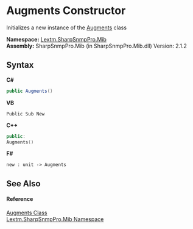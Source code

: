 # Augments Constructor 
 

Initializes a new instance of the <a href="T_Lextm_SharpSnmpPro_Mib_Augments">Augments</a> class

**Namespace:**&nbsp;<a href="N_Lextm_SharpSnmpPro_Mib">Lextm.SharpSnmpPro.Mib</a><br />**Assembly:**&nbsp;SharpSnmpPro.Mib (in SharpSnmpPro.Mib.dll) Version: 2.1.2

## Syntax

**C#**<br />
``` C#
public Augments()
```

**VB**<br />
``` VB
Public Sub New
```

**C++**<br />
``` C++
public:
Augments()
```

**F#**<br />
``` F#
new : unit -> Augments
```


## See Also


#### Reference
<a href="T_Lextm_SharpSnmpPro_Mib_Augments">Augments Class</a><br /><a href="N_Lextm_SharpSnmpPro_Mib">Lextm.SharpSnmpPro.Mib Namespace</a><br />